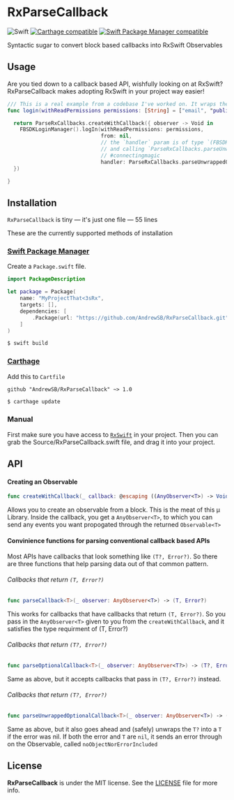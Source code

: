 # RxParseCallback

![Swift](https://img.shields.io/badge/Swift-3.0-orange.svg)
[![Carthage compatible](https://img.shields.io/badge/Carthage-compatible-4BC51D.svg?style=flat)](https://github.com/Carthage/Carthage) 
[![Swift Package Manager compatible](https://img.shields.io/badge/Swift%20Package%20Manager-compatible-brightgreen.svg)](https://github.com/apple/swift-package-manager)

Syntactic sugar to convert block based callbacks into RxSwift Observables


## Usage 

Are you tied down to a callback based API, wishfully looking on at RxSwift?
RxParseCallback makes adopting RxSwift in your project way easier!

```swift
/// This is a real example from a codebase I've worked on. It wraps the Facebook SDK's login function
func login(withReadPermissions permissions: [String] = ["email", "public_profile", "user_friends"]) -> Observable<FBSDKLoginManagerLoginResult> {

  return ParseRxCallbacks.createWithCallback({ observer -> Void in
    FBSDKLoginManager().logIn(withReadPermissions: permissions, 
                              from: nil,
                              // the `handler` param is of type `(FBSDKLoginManagerLoginResult?, Error?) -> Swift.Void`, 
                              // and calling `ParseRxCallbacks.parseUnwrappedOptionalCallback(observer)` returns `(T?, Error?) -> Swift.Void`
                              // #connectingmagic
                              handler: ParseRxCallbacks.parseUnwrappedOptionalCallback(observer))
  })

}
```

## Installation

`RxParseCallback` is tiny — it's just one file — 55 lines

These are the currently supported methods of installation

### [Swift Package Manager](https://github.com/apple/swift-package-manager)

Create a `Package.swift` file.

```swift
import PackageDescription

let package = Package(
    name: "MyProjectThat<3sRx",
    targets: [],
    dependencies: [
        .Package(url: "https://github.com/AndrewSB/RxParseCallback.git", majorVersion: 1)
    ]
)
```

```bash
$ swift build
```

### [Carthage](https://github.com/Carthage/Carthage)

Add this to `Cartfile`

```
github "AndrewSB/RxParseCallback" ~> 1.0
```

```bash
$ carthage update
```

### Manual

First make sure you have access to [`RxSwift`](https://github.com/ReactiveX/RxSwift/blob/master/README.md#manual) in your project.
Then you can grab the Source/RxParseCallback.swift file, and drag it into your project.

## API

#### Creating an Observable
```swift
func createWithCallback(_ callback: @escaping ((AnyObserver<T>) -> Void)) -> Observable<T>
```
Allows you to create an observable from a block. This is the meat of this µ Library. Inside the callback, you get a `AnyObserver<T>`, to which you can send any events you want propogated through the returned `Observable<T>`

#### Convinience functions for parsing conventional callback based APIs
Most APIs have callbacks that look something like `(T?, Error?)`. So there are three functions that help parsing data out of that common pattern.


###### Callbacks that return `(T, Error?)`
```swift 
func parseCallback<T>(_ observer: AnyObserver<T>) -> (T, Error?)
```
This works for callbacks that have callbacks that return `(T, Error?)`. So you pass in the `AnyObserver<T>` given to you from the `createWithCallback`, and it satisfies the type requirment of (T, Error?)


###### Callbacks that return `(T?, Error?)`
```swift 
func parseOptionalCallback<T>(_ observer: AnyObserver<T?>) -> (T?, Error?)
```
Same as above, but it accepts callbacks that pass in `(T?, Error?)` instead.

###### Callbacks that return `(T?, Error?)`
```swift 
func parseUnwrappedOptionalCallback<T>(_ observer: AnyObserver<T>) -> (T?, Error?)
```
Same as above, but it also goes ahead and (safely) unwraps the `T?` into a `T` if the error was nil. 
If both the error and `T` are `nil`, it sends an error through on the Observable, called `noObjectNorErrorIncluded`

## License

**RxParseCallback** is under the MIT license. See the [LICENSE](https://github.com/AndrewSB/RxParseCallback/blob/master/LICENSE) file for more info.

